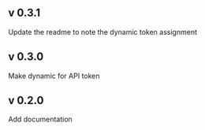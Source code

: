v 0.3.1
-------
Update the readme to note the dynamic token assignment

v 0.3.0
-------
Make dynamic for API token

v 0.2.0
-------
Add documentation
